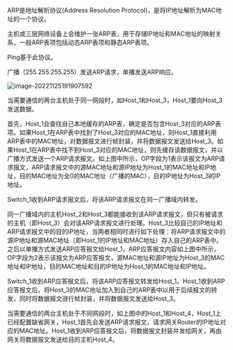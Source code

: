 ARP是地址解析协议(Address Resolution Protocol)，是将IP地址解析为MAC地址的一个协议。

主机或三层网络设备上会维护一张ARP表，用于存储IP地址和MAC地址的映射关系，一般ARP表项包括动态ARP表项和静态ARP表项。

Ping基于此协议。

广播（255.255.255.255）发送ARP请求，单播发送ARP响应。

![image-20221125191907592](https://cdn.jsdelivr.net/gh/sfdsv/pic/img/202211251919681.png)

当需要通信的两台主机处于同一网段时，如Host_1和Host_3，Host_1要向Host_3发送数据。

首先，Host_1会查找自己本地缓存的ARP表，确定是否包含Host_3对应的ARP表项。如果Host_1在ARP表中找到了Host_3对应的MAC地址，则Host_1直接利用ARP表中的MAC地址，对数据报文进行帧封装，并将数据报文发送给Host_3。如果Host_1在ARP表中找不到Host_3对应的MAC地址，则先缓存该数据报文，并以广播方式发送一个ARP请求报文。如上图中所示，OP字段为1表示该报文为ARP请求报文，ARP请求报文中的源MAC地址和源IP地址为Host_1的MAC地址和IP地址，目的MAC地址为全0的MAC地址（广播的MAC），目的IP地址为Host_3的IP地址。

Switch_1收到ARP请求报文后，将该ARP请求报文在同一广播域内转发。

同一广播域内的主机Host_2和Host_3都能接收到该ARP请求报文，但只有被请求的主机（即Host_3）会对该ARP请求报文进行处理。Host_3比较自己的IP地址和ARP请求报文中的目的IP地址，当两者相同时进行如下处理：将ARP请求报文中的源IP地址和源MAC地址（即Host_1的IP地址和MAC地址）存入自己的ARP表中。之后以单播方式发送ARP应答报文给Host_1，ARP应答报文内容如上图中所示，OP字段为2表示该报文为ARP应答报文，源MAC地址和源IP地址为Host_3的MAC地址和IP地址，目的MAC地址和目的IP地址为Host_1的MAC地址和IP地址。

Switch_1收到ARP应答报文后，将该ARP应答报文转发给Host_1。Host_1收到ARP应答报文后，将Host_3的MAC地址加入到自己的ARP表中以用于后续报文的转发，同时将数据报文进行帧封装，并将数据报文发送给Host_3。

当需要通信的两台主机处于不同网段时，如上图中的Host_1和Host_4，Host_1上已经配置缺省网关，Host_1首先会发送ARP请求报文，请求网关Router的IP地址对应的MAC地址。Host_1收到ARP应答报文后，将数据报文封装并发给网关，再由网关将数据报文发送给目的主机Host_4。
